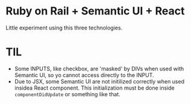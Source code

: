 # Ruby on Rail + Semantic UI + React

Little experiment using this three technologies.

# TIL
* Some INPUTS, like checkbox, are 'masked' by DIVs when used with Semantic UI, so yo cannot access directly to the INPUT.
* Due to JSX, some Semantic UI are not initilized correctly when used insidea React component. This initialization must be done inside `componentDidUpdate` or something like that.
